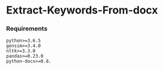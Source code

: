 # Extract-Keywords-From-docx

### Requirements
    python>=3.6.5
    gensim>=3.4.0
    nltk>=3.3.0
    pandas>=0.23.0
    python-docx>=0.8.

